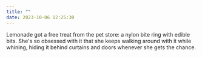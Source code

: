 ```yaml
---
title: ""
date: 2023-10-06 12:25:30
---
```

Lemonade got a free treat from the pet store: a nylon bite ring with edible bits. She's so obsessed with it that she keeps walking around with it while whining, hiding it behind curtains and doors whenever she gets the chance.